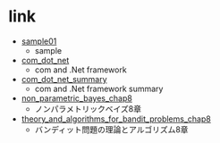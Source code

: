 # link
* [sample01](http://i05nagai.github.io/slides_remark/sample01/)
    * sample
* [com_dot_net](http://i05nagai.github.io/slides_remark/com_dot_net/)
    * com and .Net framework
* [com_dot_net_summary](http://i05nagai.github.io/slides_remark/com_dot_net_summary/)
    * com and .Net framework summary
* [non_parametric_bayes_chap8](http://i05nagai.github.io/slides_remark/non_parametric_bayes_chap8/)
    * ノンパラメトリックベイズ8章
* [theory_and_algorithms_for_bandit_problems_chap8](http://i05nagai.github.io/slides_remark/theory_and_algorithms_for_bandit_problems_chap8/)
    * バンディット問題の理論とアルゴリズム8章
